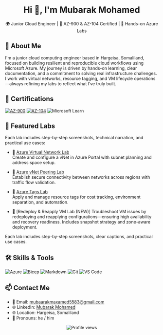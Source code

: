 
<h1 align="center">Hi 👋, I'm Mubarak Mohamed</h1> 
<p align="center">🌍 Junior Cloud Engineer | 📘 AZ-900 & AZ-104 Certified | 🧪 Hands-on Azure Labs</p>

## 🧠 About Me 
I'm a junior cloud computing engineer based in Hargeisa, Somaliland, focused on building resilient and reproducible cloud workflows using Microsoft Azure. My journey is driven by hands-on learning, clear documentation, and a commitment to solving real infrastructure challenges. I work with virtual networks, resource tagging, and VM lifecycle operations—always refining my labs to reflect what I’ve truly built.


  ## 🏅 Certifications 

[![AZ-900](https://img.shields.io/badge/AZ--900-Certified-blue)](https://approval.edukamu.fi/v2/?code=TVRSaVpUSTFNbVJpTTJKbE9UQXdPREV6WkRNMVpHWTVOekJpWWpCbFlqVTZWVEpHYzJSSFZtdFlNVGxzZUdWTVZIZHBVa0ZWZWpOWlJqbEdaRTFvY1hWQ2RtaE9ZbFJ1TDNKblpYazBRMXB2VlRGWmRXbE9jR2x6VEd0RVVGQjFVbUZVU0hsNFVEVmtNM2gyY21oSGQwRnJXbkZDV1hGaGNXRkNSM3A0YVVOdFJucFVSVFIzZERSb2RHTTk=)
[![AZ-104](https://img.shields.io/badge/AZ--104-Certified-blue)](https://approval.edukamu.fi/v2/?code=TUdWaU1qZ3dORE0yTmpVMllqRTJNRE5qTUdWaVltVXlaams0WVdNd00yWTZWVEpHYzJSSFZtdFlNVGwzYzFvNVl6bHRZMmgyWW1Gd2R5OU9la1ZTVkRWWWJGRkhTbXBwVlZSWE1sYzVRbUpKTmxvd1JUbDVOazgyWW1SNmRGYzRjRVZOUTFGSlpuQTNTRWR5VkdsUFJVOUZUV1JsZGtsWk1EVjJOVGxaVWpGSk9XRnFkamM1TlhoSE1Fazk=)
![Microsoft Learn](https://img.shields.io/badge/Microsoft%20Learn-Badge%20Earned-success)
## 🧪 Featured Labs

Each lab includes step-by-step screenshots, technical narration, and practical use cases:

- 🔹 [Azure Virtual Network Lab](https://github.com/Mubaarak1-git/Azure-VN-lab) <br>Create and configure a vNet in Azure Portal with subnet planning and address space setup. 
- 🔹 [Azure vNet Peering Lab](https://github.com/Mubaarak1-git/Azure-VNet-Peering-Lab) <br>Establish secure connectivity between networks across regions with traffic flow validation. 
- 🔹 [Azure Tags Lab](https://github.com/Mubaarak1-git/Azure-Tags-Lab) <br>Apply and manage resource tags for cost tracking, environment separation, and automation.
  
- 🔹 [Redeploy & Reapply VM Lab (NEW)] Troubleshoot VM issues by redeploying and reapplying configurations—ensuring high availability and recovery readiness. Includes snapshot strategy and zone-aware deployment.

Each lab includes step-by-step screenshots, clear captions, and practical use cases.
## 🛠️ Skills & Tools

![Azure](https://img.shields.io/badge/Azure-Cloud-blue)
![Bicep](https://img.shields.io/badge/Bicep-IaC-purple)
![Markdown](https://img.shields.io/badge/Markdown-Documentation-lightgrey)
![Git](https://img.shields.io/badge/Git-Version_Control-orange)
![VS Code](https://img.shields.io/badge/VS%20Code-Editor-blue)
## 📫 Contact Me

- 📧 Email: mubaarakmaxamed5583@gmail.com
- 🌐 LinkedIn: [Mubarak Mohamed](https://www.linkedin.com/in/mubarak-mohamed-81bb16209/)
- 🌐 Location: Hargeisa, Somaliland  
- 💬 Pronouns: he / him

<p align="center">
  <img src="https://komarev.com/ghpvc/?username=Mubaarak1-git&style=for-the-badge&color=blue" alt="Profile views"/>
</p>






<!---
Mubaarak1-git/Mubaarak1-git is a ✨ special ✨ repository because its `README.md` (this file) appears on your GitHub profile.
You can click the Preview link to take a look at your changes.
--->

